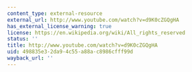 ```yaml
---
content_type: external-resource
external_url: http://www.youtube.com/watch?v=d9K0cZGQgHA
has_external_license_warning: true
license: https://en.wikipedia.org/wiki/All_rights_reserved
status: ''
title: http://www.youtube.com/watch?v=d9K0cZGQgHA
uid: 498835e3-2da9-4c55-a88a-c8986cfff99d
wayback_url: ''
---
```

